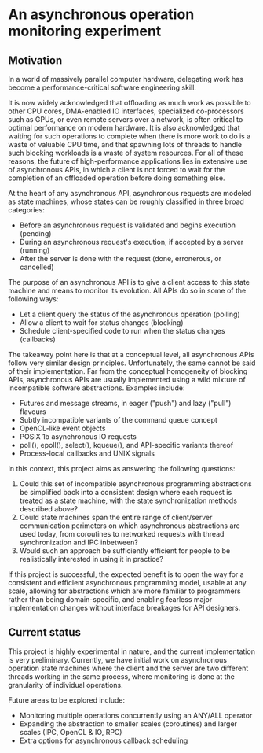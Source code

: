 # An asynchronous operation monitoring experiment

## Motivation

In a world of massively parallel computer hardware, delegating work has become a
performance-critical software engineering skill.

It is now widely acknowledged that offloading as much work as possible to other
CPU cores, DMA-enabled IO interfaces, specialized co-processors such as GPUs, or
even remote servers over a network, is often critical to optimal performance on
modern hardware. It is also acknowledged that waiting for such operations to
complete when there is more work to do is a waste of valuable CPU time, and that
spawning lots of threads to handle such blocking workloads is a waste of system
resources. For all of these reasons, the future of high-performance applications
lies in extensive use of asynchronous APIs, in which a client is not forced to
wait for the completion of an offloaded operation before doing something else.

At the heart of any asynchronous API, asynchronous requests are modeled as state
machines, whose states can be roughly classified in three broad categories:

- Before an asynchronous request is validated and begins execution (pending)
- During an asynchronous request's execution, if accepted by a server (running)
- After the server is done with the request (done, erronerous, or cancelled)

The purpose of an asynchronous API is to give a client access to this state
machine and means to monitor its evolution. All APIs do so in some of the
following ways:

- Let a client query the status of the asynchronous operation (polling)
- Allow a client to wait for status changes (blocking)
- Schedule client-specified code to run when the status changes (callbacks)

The takeaway point here is that at a conceptual level, all asynchronous APIs
follow very similar design principles. Unfortunately, the same cannot be said
of their implementation. Far from the conceptual homogeneity of blocking APIs,
asynchronous APIs are usually implemented using a wild mixture of incompatible
software abstractions. Examples include:

- Futures and message streams, in eager ("push") and lazy ("pull") flavours
- Subtly incompatible variants of the command queue concept
- OpenCL-like event objects
- POSIX 1b asynchronous IO requests
- poll(), epoll(), select(), kqueue(), and API-specific variants thereof
- Process-local callbacks and UNIX signals

In this context, this project aims as answering the following questions:

1. Could this set of incompatible asynchronous programming abstractions be
   simplified back into a consistent design where each request is treated as a
   state machine, with the state synchronization methods described above?
2. Could state machines span the entire range of client/server communication
   perimeters on which asynchronous abstractions are used today, from coroutines
   to networked requests with thread synchronization and IPC inbetween?
3. Would such an approach be sufficiently efficient for people to be
   realistically interested in using it in practice?

If this project is successful, the expected benefit is to open the way for a
consistent and efficient asynchronous programming model, usable at any scale,
allowing for abstractions which are more familiar to programmers rather than
being domain-specific, and enabling fearless major implementation changes
without interface breakages for API designers.


## Current status

This project is highly experimental in nature, and the current implementation
is very preliminary. Currently, we have initial work on asynchronous operation
state machines where the client and the server are two different threads
working in the same process, where monitoring is done at the granularity of
individual operations.

Future areas to be explored include:

- Monitoring multiple operations concurrently using an ANY/ALL operator
- Expanding the abstraction to smaller scales (coroutines) and larger scales
  (IPC, OpenCL & IO, RPC)
- Extra options for asynchronous callback scheduling
